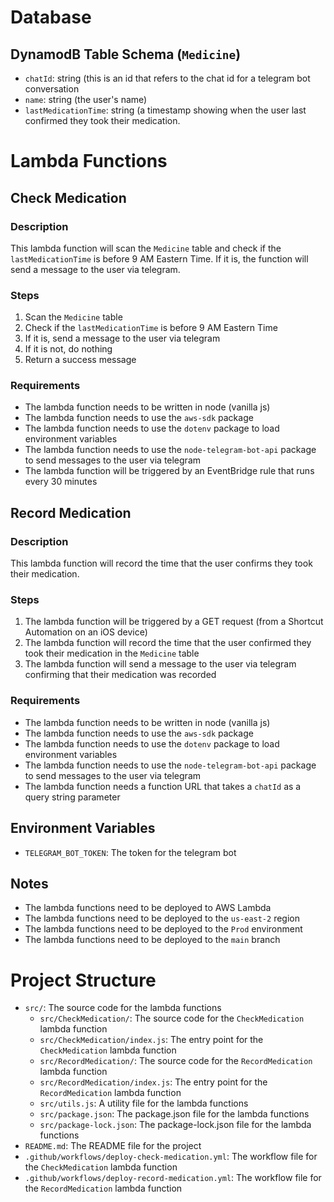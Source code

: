 # Database
## DynamodB Table Schema (`Medicine`)
* `chatId`: string (this is an id that refers to the chat id for a telegram bot conversation
* `name`: string (the user's name)
* `lastMedicationTime`: string (a timestamp showing when the user last confirmed they took their medication.

# Lambda Functions
## Check Medication
### Description
This lambda function will scan the `Medicine` table and check if the `lastMedicationTime` is before 9 AM Eastern Time. If it is, the function will send a message to the user via telegram.
### Steps
1. Scan the `Medicine` table
2. Check if the `lastMedicationTime` is before 9 AM Eastern Time
3. If it is, send a message to the user via telegram
4. If it is not, do nothing
5. Return a success message
### Requirements
* The lambda function needs to be written in node (vanilla js)
* The lambda function needs to use the `aws-sdk` package
* The lambda function needs to use the `dotenv` package to load environment variables
* The lambda function needs to use the `node-telegram-bot-api` package to send messages to the user via telegram
* The lambda function will be triggered by an EventBridge rule that runs every 30 minutes

## Record Medication
### Description
This lambda function will record the time that the user confirms they took their medication.
### Steps
1. The lambda function will be triggered by a GET request (from a Shortcut Automation on an iOS device)
2. The lambda function will record the time that the user confirmed they took their medication in the `Medicine` table
3. The lambda function will send a message to the user via telegram confirming that their medication was recorded
### Requirements
* The lambda function needs to be written in node (vanilla js)
* The lambda function needs to use the `aws-sdk` package
* The lambda function needs to use the `dotenv` package to load environment variables
* The lambda function needs to use the `node-telegram-bot-api` package to send messages to the user via telegram
* The lambda function needs a function URL that takes a `chatId` as a query string parameter

## Environment Variables
* `TELEGRAM_BOT_TOKEN`: The token for the telegram bot

## Notes
* The lambda functions need to be deployed to AWS Lambda
* The lambda functions need to be deployed to the `us-east-2` region
* The lambda functions need to be deployed to the `Prod` environment
* The lambda functions need to be deployed to the `main` branch

# Project Structure
* `src/`: The source code for the lambda functions
  * `src/CheckMedication/`: The source code for the `CheckMedication` lambda function
  * `src/CheckMedication/index.js`: The entry point for the `CheckMedication` lambda function
  * `src/RecordMedication/`: The source code for the `RecordMedication` lambda function
  * `src/RecordMedication/index.js`: The entry point for the `RecordMedication` lambda function
  * `src/utils.js`: A utility file for the lambda functions
  * `src/package.json`: The package.json file for the lambda functions
  * `src/package-lock.json`: The package-lock.json file for the lambda functions
* `README.md`: The README file for the project
* `.github/workflows/deploy-check-medication.yml`: The workflow file for the `CheckMedication` lambda function
* `.github/workflows/deploy-record-medication.yml`: The workflow file for the `RecordMedication` lambda function
